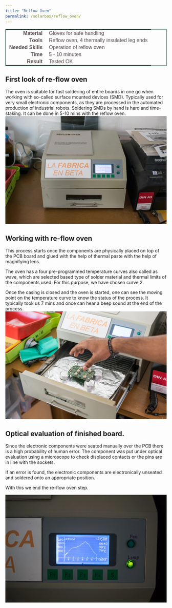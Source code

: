 ```yaml
---
title: "Reflow Oven"
permalink: /solarbox/reflow_oven/
---
```


<style type="text/css">
.tg  {border-collapse:collapse;border-spacing:5;border-color:#416960;border-width:2px; border-style:solid;}
.tg td{font-family:Arial, sans-serif;font-size:16px;padding:2px 10px;border-style:solid;border-width:0px;overflow:hidden;word-break:normal;border-color:#bbb;color:#594F4F;}
.tg .tg-rmb8{font-weight:bold;vertical-align:top; text-align:right;}
.tg .tg-rmb9{vertical-align:top}
.tg .tg-yw4l{font-weight:bold;vertical-align:top; text-align:right;}
.tg .tg-yw42{vertical-align:top}
</style>

<table class="tg">
  <tr>
    <td class="tg-yw4l">Material</td>
    <td class="tg-yw42">Gloves for safe handling</td>
  </tr>
  <tr>
    <td class="tg-rmb8">Tools</td>
    <td class="tg-rmb9">Reflow oven, 4 thermally insulated leg ends</td>
  </tr>
  <tr>
    <td class="tg-yw4l">Needed Skills<br></td>
    <td class="tg-yw42">Operation of reflow oven</td>
  </tr>
  <tr>
    <td class="tg-rmb8">Time</td>
    <td class="tg-rmb9">5 - 10 minutes</td>
  </tr>
  <tr>
    <td class="tg-yw4l">Result</td>
    <td class="tg-yw42">Tested OK</td>
  </tr>
</table>

## First look of re-flow oven
The oven is suitable for fast soldering of entire boards in one go when working with so-called surface mounted devices (SMD).
Typically used for very small electronic components, as they are processed in the automated production of industrial robots.
Soldering SMDs by hand is hard and time-staking. It can be done in 5-10 mins with the reflow oven.
![First look of re-flow oven](/media_files/reflow_display_options.jpg)

## Working with re-flow oven

This process starts once the components are physically placed on top of the PCB board and glued with the help of thermal paste with the help of magnifying lens.

The oven has a four pre-programmed temperature curves also called as wave, which are selected based type of solder material and thermal limits of the components used. For this purpose, we have chosen curve 2.

Once the casing is closed and the oven is started, one can see the moving point on the temperature curve to know the status of the process. It typically took us 7 mins and once can hear a beep sound at the end of the process.
![Placing the BMS Inside the reflow oven](/media_files/reflow_placing_equipment.jpg)

## Optical evaluation of finished board.

Since the electronic components were seated manually over the PCB there is a high probability of human error. The component was put under optical evaluation using a microscope to check displaced contacts or the pins are in line with the sockets.

If an error is found, the electronic components are electronically unseated and soldered onto an appropriate position.

With this we end the re-flow oven step.

![Setting the power curve - wave 2](/media_files/reflow_progress_curve.jpg)
